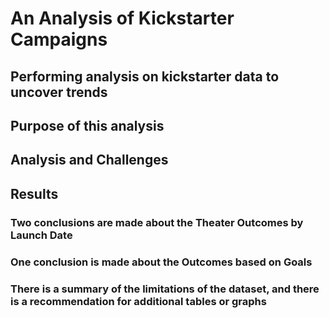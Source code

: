 # An Analysis of Kickstarter Campaigns
## Performing analysis on kickstarter data to uncover trends
## Purpose of this analysis
## Analysis and Challenges
## Results
### Two conclusions are made about the Theater Outcomes by Launch Date
### One conclusion is made about the Outcomes based on Goals
### There is a summary of the limitations of the dataset, and there is a recommendation for additional tables or graphs
